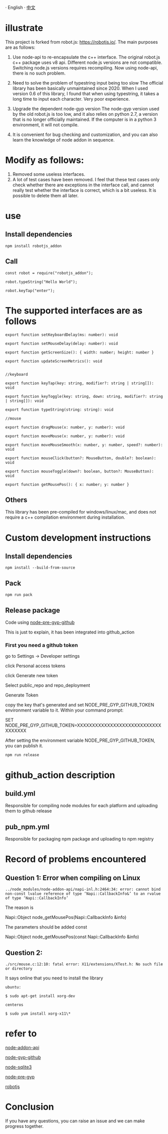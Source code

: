 · English · [中文](./README-zh_CN.md)

# illustrate

This project is forked from robot.js: https://robotjs.io/.
The main purposes are as follows:

1. Use node-api to re-encapsulate the c++ interface.
   The original robot.js c++ package uses v8 api. Different node.js versions are not compatible. Switching node.js versions requires recompiling.
   Now using node-api, there is no such problem.

2. Need to solve the problem of typestring input being too slow
   The official library has been basically unmaintained since 2020. When I used version 0.6 of this library, I found that when using typestring, it takes a long time to input each character. Very poor experience.

3. Upgrade the dependent node-gyp version
   The node-gyp version used by the old robot.js is too low, and it also relies on python 2.7, a version that is no longer officially maintained. If the computer is in a python 3 environment, it will not compile.

4. It is convenient for bug checking and customization, and you can also learn the knowledge of node addon in sequence.

# Modify as follows:

1. Removed some useless interfaces.
2. A lot of test cases have been removed. I feel that these test cases only check whether there are exceptions in the interface call, and cannot really test whether the interface is correct, which is a bit useless. It is possible to delete them all later.

# use

## Install dependencies

`npm install robotjs_addon`

## Call

```
const robot = require("robotjs_addon");

robot.typeString("Hello World");

robot.keyTap("enter");

```

# The supported interfaces are as follows

```
export function setKeyboardDelay(ms: number): void

export function setMouseDelay(delay: number): void

export function getScreenSize(): { width: number; height: number }

export function updateScreenMetrics(): void


//keyboard

export function keyTap(key: string, modifier?: string | string[]): void

export function keyToggle(key: string, down: string, modifier?: string | string[]): void

export function typeString(string: string): void

//mouse

export function dragMouse(x: number, y: number): void

export function moveMouse(x: number, y: number): void

export function moveMouseSmooth(x: number, y: number, speed?: number): void

export function mouseClick(button?: MouseButton, double?: boolean): void

export function mouseToggle(down?: boolean, button?: MouseButton): void

export function getMousePos(): { x: number; y: number }

```

## Others

This library has been pre-compiled for windows/linux/mac, and does not require a c++ compilation environment during installation.

# Custom development instructions

## Install dependencies

```
npm install --build-from-source
```

## Pack

```
npm run pack
```

## Release package

Code using [node-pre-gyp-github](https://www.npmjs.com/package/node-pre-gyp-github)

This is just to explain, it has been integrated into github_action

### First you need a github token

go to Settings -> Developer settings

click Personal access tokens

click Generate new token

Select public_repo and repo_deployment

Generate Token

copy the key that's generated and set NODE_PRE_GYP_GITHUB_TOKEN environment variable to it. Within your command prompt:

SET NODE_PRE_GYP_GITHUB_TOKEN=XXXXXXXXXXXXXXXXXXXXXXXXXXXXXXXXXXX

After setting the environment variable NODE_PRE_GYP_GITHUB_TOKEN, you can publish it.

```
npm run release

```

# github_action description

## build.yml

Responsible for compiling node modules for each platform and uploading them to github release

## pub_npm.yml

Responsible for packaging npm package and uploading to npm registry

# Record of problems encountered

## Question 1: Error when compiling on Linux

```
../node_modules/node-addon-api/napi-inl.h:2464:34: error: cannot bind non-const lvalue reference of type ‘Napi::CallbackInfo&’ to an rvalue of type ‘Napi::CallbackInfo’
```

The reason is

Napi::Object node_getMousePos(Napi::CallbackInfo &info)

The parameters should be added const

Napi::Object node_getMousePos(const Napi::CallbackInfo &info)

## Question 2:

```
./src/mouse.c:12:10: fatal error: X11/extensions/XTest.h: No such file or directory
```

It says online that you need to install the library

```
ubuntu:

$ sudo apt-get install xorg-dev

centeros

$ sudo yum install xorg-x11\*
```

# refer to

[node-addon-api](https://github.com/nodejs/node-addon-api)

[node-gyp-github](https://www.npmjs.com/package/node-pre-gyp-github)

[node-sqlite3](https://github.com/TryGhost/node-sqlite3)

[node-pre-gyp](https://github.com/mapbox/node-pre-gyp)

[robotjs](https://www.npmjs.com/package/robotjs)

# Conclusion

If you have any questions, you can raise an issue and we can make progress together.
